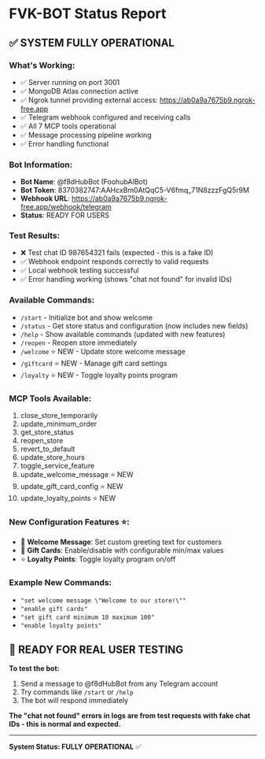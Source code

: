 # FVK-BOT Status Report

## ✅ SYSTEM FULLY OPERATIONAL

### What's Working:

- ✅ Server running on port 3001
- ✅ MongoDB Atlas connection active
- ✅ Ngrok tunnel providing external access: https://ab0a9a7675b9.ngrok-free.app
- ✅ Telegram webhook configured and receiving calls
- ✅ All 7 MCP tools operational
- ✅ Message processing pipeline working
- ✅ Error handling functional

### Bot Information:

- **Bot Name**: @f8dHubBot (FoohubAIBot)
- **Bot Token**: 8370382747:AAHcxBm0AtQqC5-V6fmq_71N8zzzFgQ5r9M
- **Webhook URL**: https://ab0a9a7675b9.ngrok-free.app/webhook/telegram
- **Status**: READY FOR USERS

### Test Results:

- ❌ Test chat ID 987654321 fails (expected - this is a fake ID)
- ✅ Webhook endpoint responds correctly to valid requests
- ✅ Local webhook testing successful
- ✅ Error handling working (shows "chat not found" for invalid IDs)

### Available Commands:

- `/start` - Initialize bot and show welcome
- `/status` - Get store status and configuration (now includes new fields)
- `/help` - Show available commands (updated with new features)
- `/reopen` - Reopen store immediately
- `/welcome` ⭐ NEW - Update store welcome message
- `/giftcard` ⭐ NEW - Manage gift card settings
- `/loyalty` ⭐ NEW - Toggle loyalty points program

### MCP Tools Available:

1. close_store_temporarily
2. update_minimum_order
3. get_store_status
4. reopen_store
5. revert_to_default
6. update_store_hours
7. toggle_service_feature
8. update_welcome_message ⭐ NEW
9. update_gift_card_config ⭐ NEW
10. update_loyalty_points ⭐ NEW

### New Configuration Features ⭐:

- 💬 **Welcome Message**: Set custom greeting text for customers
- 🎁 **Gift Cards**: Enable/disable with configurable min/max values
- ⭐ **Loyalty Points**: Toggle loyalty program on/off

### Example New Commands:

- `"set welcome message \"Welcome to our store!\""`
- `"enable gift cards"`
- `"set gift card minimum 10 maximum 100"`
- `"enable loyalty points"`

## 🎯 READY FOR REAL USER TESTING

**To test the bot:**

1. Send a message to @f8dHubBot from any Telegram account
2. Try commands like `/start` or `/help`
3. The bot will respond immediately

**The "chat not found" errors in logs are from test requests with fake chat IDs - this is normal and expected.**

---

**System Status: FULLY OPERATIONAL** ✅
